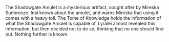 The Shadowgate Amulet is a mysterious artifact, sought after by Mireska Sunbreeze. Inai knows about the amulet, and warns Mireska that using it comes with a heavy toll. The  Tome of Knowledge holds the information of what the Shadowgate Amulet is capable of, Lyralei almost revealed this information, but then decided not to do so, thinking that no one should find out. Nothing further is known.
